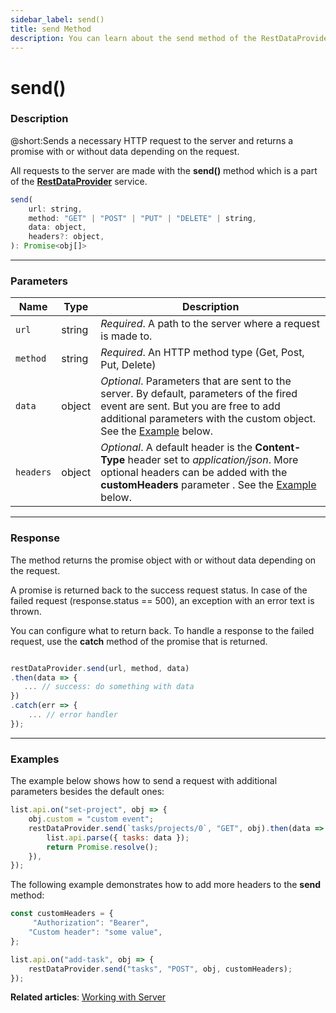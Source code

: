 ```yaml
---
sidebar_label: send()
title: send Method
description: You can learn about the send method of the RestDataProvider in the documentation of the DHTMLX JavaScript To Do List library. Browse developer guides and API reference, try out code examples and live demos, and download a free 30-day evaluation version of DHTMLX To Do List.
---
```


# send()

### Description

@short:Sends a necessary HTTP request to the server and returns a promise with or without data depending on the request. 

All requests to the server are made with the **send()** method which is a part of the [**RestDataProvider**](guides/working_with_server.md/#restdataprovider) service.

~~~js
send(
    url: string,
    method: "GET" | "POST" | "PUT" | "DELETE" | string,
    data: object,
    headers?: object,
): Promise<obj[]>
~~~

---

### Parameters


| Name       | Type        | Description |
| ----------- | ----------- | ----------- |
| `url`         |  string     | *Required*. A path to the server where a request is made to.            |
| `method`            |string             | *Required*. An HTTP method type (Get, Post, Put, Delete)            |
| `data`  | object        | *Optional*. Parameters that are sent to the server. By default, parameters of the fired event are sent.  But you are free to add additional parameters with the custom object. See the [Example](#examples) below. |
| `headers`  |object       | *Optional*. A default header is the **Content-Type** header set to *application/json*. More optional headers can be added with the **customHeaders** parameter . See the [Example](#examples) below. |

---

### Response

The method returns the promise object with or without data depending on the request.

A promise is returned back to the success request status. In case of the failed request (response.status == 500), an exception with an error text is thrown.

You can configure what to return back. To handle a response to the failed request, use the **catch** method of the promise that is returned. 

~~~js

restDataProvider.send(url, method, data)
.then(data => {
   ... // success: do something with data
})
.catch(err => {
    ... // error handler
});

~~~

---

### Examples

The example below shows how to send a request with additional parameters besides the default ones:

~~~js
list.api.on("set-project", obj => {
    obj.custom = "custom event";
    restDataProvider.send(`tasks/projects/0`, "GET", obj).then(data => {
        list.api.parse({ tasks: data });
        return Promise.resolve();
    }),
});
~~~

The following example demonstrates how to add more headers to the **send** method:

~~~js
const customHeaders = {
     "Authorization": "Bearer",
    "Custom header": "some value",
};

list.api.on("add-task", obj => {
    restDataProvider.send("tasks", "POST", obj, customHeaders);
});

~~~

**Related articles**: [Working with Server](guides/working_with_server.md)